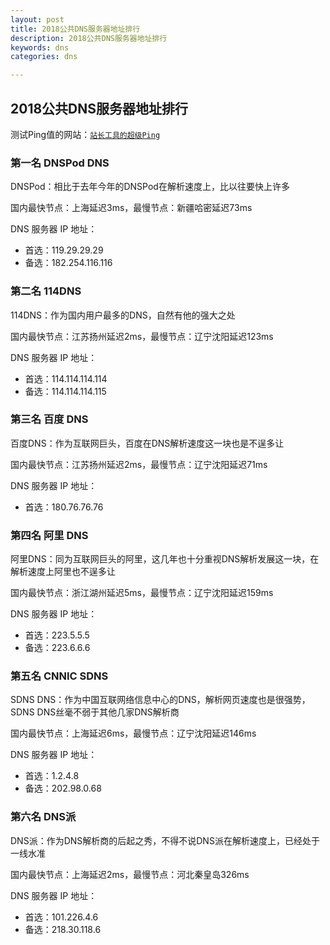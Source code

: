 ```yaml
---
layout: post
title: 2018公共DNS服务器地址排行
description: 2018公共DNS服务器地址排行
keywords: dns
categories: dns

---
```




## 2018公共DNS服务器地址排行

测试Ping值的网站：[`站长工具的超级Ping`](http://ping.chinaz.com/) 

### 第一名 DNSPod DNS

DNSPod：相比于去年今年的DNSPod在解析速度上，比以往要快上许多

国内最快节点：上海延迟3ms，最慢节点：新疆哈密延迟73ms

DNS 服务器 IP 地址：

+ 首选：119.29.29.29
+ 备选：182.254.116.116



### 第二名 114DNS

114DNS：作为国内用户最多的DNS，自然有他的强大之处

国内最快节点：江苏扬州延迟2ms，最慢节点：辽宁沈阳延迟123ms

DNS 服务器 IP 地址：

+ 首选：114.114.114.114
+ 备选：114.114.114.115





### 第三名 百度 DNS

百度DNS：作为互联网巨头，百度在DNS解析速度这一块也是不逞多让

国内最快节点：江苏扬州延迟2ms，最慢节点：辽宁沈阳延迟71ms

DNS 服务器 IP 地址：

+ 首选：180.76.76.76





### 第四名 阿里 DNS

阿里DNS：同为互联网巨头的阿里，这几年也十分重视DNS解析发展这一块，在解析速度上阿里也不逞多让

国内最快节点：浙江湖州延迟5ms，最慢节点：辽宁沈阳延迟159ms

DNS 服务器 IP 地址：

+ 首选：223.5.5.5
+ 备选：223.6.6.6



### 第五名 CNNIC SDNS

SDNS DNS：作为中国互联网络信息中心的DNS，解析网页速度也是很强势，SDNS DNS丝毫不弱于其他几家DNS解析商

国内最快节点：上海延迟6ms，最慢节点：辽宁沈阳延迟146ms

DNS 服务器 IP 地址：

+ 首选：1.2.4.8
+ 备选：202.98.0.68



### 第六名 DNS派

DNS派：作为DNS解析商的后起之秀，不得不说DNS派在解析速度上，已经处于一线水准

国内最快节点：上海延迟2ms，最慢节点：河北秦皇岛326ms

DNS 服务器 IP 地址：

+ 首选：101.226.4.6
+ 备选：218.30.118.6